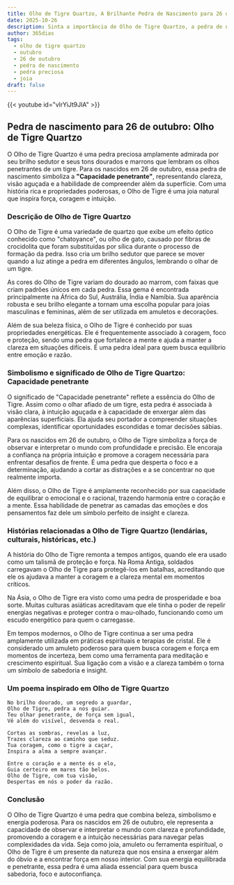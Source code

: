 ```yaml
---
title: Olho de Tigre Quartzo, A Brilhante Pedra de Nascimento para 26 de outubro
date: 2025-10-26
description: Sinta a importância de Olho de Tigre Quartzo, a pedra de nascimento de 26 de outubro que simboliza Capacidade penetrante. Deixe que sua beleza e significado iluminem seu dia.
author: 365dias
tags:
  - olho de tigre quartzo
  - outubro
  - 26 de outubro
  - pedra de nascimento
  - pedra preciosa
  - joia
draft: false
---
```


{{< youtube id="vlrYiJt9JlA" >}}

## Pedra de nascimento para 26 de outubro: Olho de Tigre Quartzo

O Olho de Tigre Quartzo é uma pedra preciosa amplamente admirada por seu brilho sedutor e seus tons dourados e marrons que lembram os olhos penetrantes de um tigre. Para os nascidos em 26 de outubro, essa pedra de nascimento simboliza a **"Capacidade penetrante"**, representando clareza, visão aguçada e a habilidade de compreender além da superfície. Com uma história rica e propriedades poderosas, o Olho de Tigre é uma joia natural que inspira força, coragem e intuição.

### Descrição de Olho de Tigre Quartzo

O Olho de Tigre é uma variedade de quartzo que exibe um efeito óptico conhecido como "chatoyance", ou olho de gato, causado por fibras de crocidolita que foram substituídas por sílica durante o processo de formação da pedra. Isso cria um brilho sedutor que parece se mover quando a luz atinge a pedra em diferentes ângulos, lembrando o olhar de um tigre.

As cores do Olho de Tigre variam do dourado ao marrom, com faixas que criam padrões únicos em cada pedra. Essa gema é encontrada principalmente na África do Sul, Austrália, Índia e Namíbia. Sua aparência robusta e seu brilho elegante a tornam uma escolha popular para joias masculinas e femininas, além de ser utilizada em amuletos e decorações.

Além de sua beleza física, o Olho de Tigre é conhecido por suas propriedades energéticas. Ele é frequentemente associado à coragem, foco e proteção, sendo uma pedra que fortalece a mente e ajuda a manter a clareza em situações difíceis. É uma pedra ideal para quem busca equilíbrio entre emoção e razão.

### Simbolismo e significado de Olho de Tigre Quartzo: Capacidade penetrante

O significado de "Capacidade penetrante" reflete a essência do Olho de Tigre. Assim como o olhar afiado de um tigre, esta pedra é associada à visão clara, à intuição aguçada e à capacidade de enxergar além das aparências superficiais. Ela ajuda seu portador a compreender situações complexas, identificar oportunidades escondidas e tomar decisões sábias.

Para os nascidos em 26 de outubro, o Olho de Tigre simboliza a força de observar e interpretar o mundo com profundidade e precisão. Ele encoraja a confiança na própria intuição e promove a coragem necessária para enfrentar desafios de frente. É uma pedra que desperta o foco e a determinação, ajudando a cortar as distrações e a se concentrar no que realmente importa.

Além disso, o Olho de Tigre é amplamente reconhecido por sua capacidade de equilibrar o emocional e o racional, trazendo harmonia entre o coração e a mente. Essa habilidade de penetrar as camadas das emoções e dos pensamentos faz dele um símbolo perfeito de insight e clareza.

### Histórias relacionadas a Olho de Tigre Quartzo (lendárias, culturais, históricas, etc.)

A história do Olho de Tigre remonta a tempos antigos, quando ele era usado como um talismã de proteção e força. Na Roma Antiga, soldados carregavam o Olho de Tigre para protegê-los em batalhas, acreditando que ele os ajudava a manter a coragem e a clareza mental em momentos críticos.

Na Ásia, o Olho de Tigre era visto como uma pedra de prosperidade e boa sorte. Muitas culturas asiáticas acreditavam que ele tinha o poder de repelir energias negativas e proteger contra o mau-olhado, funcionando como um escudo energético para quem o carregasse.

Em tempos modernos, o Olho de Tigre continua a ser uma pedra amplamente utilizada em práticas espirituais e terapias de cristal. Ele é considerado um amuleto poderoso para quem busca coragem e força em momentos de incerteza, bem como uma ferramenta para meditação e crescimento espiritual. Sua ligação com a visão e a clareza também o torna um símbolo de sabedoria e insight.

### Um poema inspirado em Olho de Tigre Quartzo

```
No brilho dourado, um segredo a guardar,  
Olho de Tigre, pedra a nos guiar.  
Teu olhar penetrante, de força sem igual,  
Vê além do visível, desvenda o real.  

Cortas as sombras, revelas a luz,  
Trazes clareza ao caminho que seduz.  
Tua coragem, como o tigre a caçar,  
Inspira a alma a sempre avançar.  

Entre o coração e a mente és o elo,  
Guia certeiro em mares tão belos.  
Olho de Tigre, com tua visão,  
Despertas em nós o poder da razão.
```

### Conclusão

O Olho de Tigre Quartzo é uma pedra que combina beleza, simbolismo e energia poderosa. Para os nascidos em 26 de outubro, ele representa a capacidade de observar e interpretar o mundo com clareza e profundidade, promovendo a coragem e a intuição necessárias para navegar pelas complexidades da vida. Seja como joia, amuleto ou ferramenta espiritual, o Olho de Tigre é um presente da natureza que nos ensina a enxergar além do óbvio e a encontrar força em nosso interior. Com sua energia equilibrada e penetrante, essa pedra é uma aliada essencial para quem busca sabedoria, foco e autoconfiança.